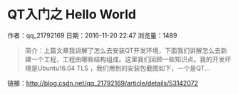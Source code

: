 # QT入门之 Hello World
作者：qq_21792169
日期：2016-11-20 22:47
浏览量：1489
> 简介：上篇文章我讲解了怎么去安装QT开发环境，下面我们讲解怎么去新建一个工程，工程由哪些结构组成。这里我们回顾一些知识点。我的开发坏境是Ubuntu16.04 TLS ，我们用到的安装包截图如下，一个是QT...

 链接：http://blog.csdn.net/qq_21792169/article/details/53142072
